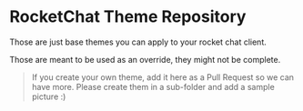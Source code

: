 # RocketChat Theme Repository

Those are just base themes you can apply to your rocket chat client.

Those are meant to be used as an override, they might not be complete.


> If you create your own theme, add it here as a Pull Request so we can have more.
> Please create them in a sub-folder and add a sample picture :)
